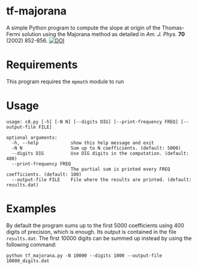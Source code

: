 # tf-majorana
A simple Python program to compute the slope at origin of the Thomas-Fermi solution using the Majorana method as detailed in *Am. J. Phys.* **70** (2002) 852-856.
[![DOI](https://zenodo.org/badge/357292083.svg)](https://zenodo.org/badge/latestdoi/357292083)


# Requirements
This program requires the `mpmath` module to run

# Usage
```
usage: c0.py [-h] [-N N] [--digits DIG] [--print-frequency FREQ] [--output-file FILE]

optional arguments:
  -h, --help            show this help message and exit
  -N N                  Sum up to N coefficients. (default: 5000)
  --digits DIG          Use DIG digits in the computation. (default: 400)
  --print-frequency FREQ
                        The partial sum is printed every FREQ coefficients. (default: 100)
  --output-file FILE    File where the results are printed. (default: results.dat)
```

# Examples
By default the program sums up to the first 5000 coefficients using 400 digits of precision, which is enough.
Its output is contained in the file `results.dat`.
The first 10000 digits can be summed up instead by using the following command:

```
python tf_majorana.py -N 10000 --digits 1000 --output-file 10000_digits.dat
```

